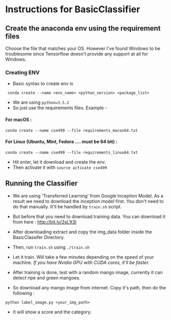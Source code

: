 # Instructions for BasicClassifier

## Create the anaconda env using the requirement files
Choose the file that matches your OS. However I've found Windows to be troublesome since Tensorflow doesn't provide any support at all for Windows.

### Creating ENV
- Basic syntax to create env is 

` conda create --name <env_name> <python_version> <package_list>`

- We are using    `python=3.5.2`
- So just use the requirements files. Example -

#### For macOS :

`conda create --name cse499 --file requirements_macos64.txt`

#### For Linux (Ubuntu, Mint, Fedora .... must be 64 bit) :

`conda create --name cse499 --file requirements_linux64.txt`

- Hit enter, let it download and create the env.
- Then activate it with `source activate cse499`

## Running the Classifier

- We are using 'Transferred Learning' from Google Inception Model. As a result we need to download the inception model first. You don't need to do that manually. It'll be handled by `train.sh` script.

- But before that you need to download training data. You can download it from here : http://bit.ly/2sL1t3I

- After downloading extract and copy the img_data folder inside the BasicClassifer Directory.

- Then, run `train.sh` using `./train.sh`
- Let it train. Will take a few minutes depending on the speed of your machine. *If you have Nvidia GPU with CUDA cores, it'll be faster.*

- After training is done, test with a random mango image, currently it can detect ripe and green mangoes.

- So download any mango image from internet. Copy it's path, then do the following :

`python label_image.py <your_img_path>` 

- It will show a score and the category.
